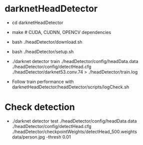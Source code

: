 # darknetHeadDetector
* cd darknetHeadDetector
* make # CUDA, CUDNN, OPENCV dependencies
* bash ./headDetector/download.sh
* bash ./headDetector/setup.sh
* ./darknet detector train ./headDetector/config/headData.data ./headDetector/config/detectHead.cfg ./headDetector/darknet53.conv.74 > ./headDetector/train.log

* Follow train performance with darknetHeadDetector/headDetector/scripts/logCheck.sh

# Check detection
* ./darknet detector test ./headDetector/config/headData.data ./headDetector/config/detectHead.cfg ./headDetector/checkpointWeights/detectHead_500.weights data/person.jpg -thresh 0.01
